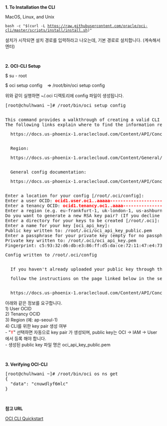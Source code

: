 <p></p>
<p><strong>1. To Installation the CLI</strong></p>
<p>MacOS, Linux, and Unix</p>
<div class="language-plaintext highlighter-rouge">
<div class="highlight">
<pre class="highlight"><code>bash -c "$(curl -L <a class="vglnk" href="https://raw.githubusercontent.com/oracle/oci-cli/master/scripts/install/install.sh" rel="nofollow">https://raw.githubusercontent.com/oracle/oci-cli/master/scripts/install/install.sh</a>)"
</code></pre>
</div>
</div>
<p>설치가 시작되면 설치 경로를 입력하라고 나오는데, 기본 경로로 설치합니다. (계속해서 엔터)</p>
<p>&nbsp;</p>
<strong>2. OCI-CLI Setup</strong>
<p>$ su - root</p>
<p>$ oci setup config&nbsp; &nbsp; =&gt; /root/bin/oci setup config</p>
<p>위와 같이 실행하면 ~/.oci 디렉토리에 config 파일이 생성됩니다.</p>
<pre class="highlight">[root@chulhwani ~]# /root/bin/oci setup config</p>
This command provides a walkthrough of creating a valid CLI config file.
The following links explain where to find the information required by this User OCID and Tenancy OCID:
<p>&nbsp; https://docs.us-phoenix-1.oraclecloud.com/Content/API/Concepts/apisigningkey.htm#Other</p>
&nbsp; Region:
<p>&nbsp; https://docs.us-phoenix-1.oraclecloud.com/Content/General/Concepts/regions.htm</p>
&nbsp; General config documentation:
<p>&nbsp; https://docs.us-phoenix-1.oraclecloud.com/Content/API/Concepts/sdkconfig.htm</p>
Enter a location for your config [/root/.oci/config]:
Enter a user OCID: <strong><span style="color: #FF0000;">ocid1.user.oc1..aaaaa----------------------k2kdj47itn3ploa</span></strong>
Enter a tenancy OCID: <strong><span style="color: #FF0000;">ocid1.tenancy.oc1..aaaa-----------------------ymvxiq</span></strong>
Enter a region (e.g. eu-frankfurt-1, uk-london-1, us-ashburn-1): <strong><span style="color: #FF0000;">ap-seoul-1</span></strong>
Do you want to generate a new RSA key pair? (If you decline you will be asked to supply the path to an existing key.) [Y/n]: <strong><span style="color: #FF0000;">Y</span></strong>
Enter a directory for your keys to be created [/root/.oci]:
Enter a name for your key [oci_api_key]:
Public key written to: /root/.oci/oci_api_key_public.pem
Enter a passphrase for your private key (empty for no passphrase):
Private key written to: /root/.oci/oci_api_key.pem
Fingerprint: c5:93:32:d6:db:e3:86:ff:d5:da:ce:72:11:47:e4:73
<p>Config written to /root/.oci/config</p>
&nbsp; If you haven't already uploaded your public key through the console,
<p>&nbsp; follow the instructions on the page linked below in the section 'How to upload the public key':</p>
&nbsp; https://docs.us-phoenix-1.oraclecloud.com/Content/API/Concepts/apisigningkey.htm#How2
</pre>
<p>아래와 같은 정보를 요구합니다.<br />1) User OCID<br />2) Tenancy OCID<br />3) Region (예: ap-seoul-1)<br />4) CLI를 위한 key pair 생성 여부<br />- "<span style="color: #fe0000;">Y</span>" 선택하면 자동으로 key pair 가 생성되며, public key는 OCI -&gt; IAM -&gt; User 에서 등록 해야 합니다.<br />- 생성된 public key 파일 명은 oci_api_key_public.pem</p>
<p>&nbsp;</p>
<p><strong>3. Verifying OCI-CLI</strong></p>
<pre class="highlight">[root@chulhwani ~]# /root/bin/oci os ns get
{<br />&nbsp; "data": "cnuwdlyf6mlc"<br />}
</pre>
<p>&nbsp;</p>
<p><strong>참고 URL</strong></p>
<a href="https://docs.oracle.com/en-us/iaas/Content/API/SDKDocs/cliinstall.htm" target="_blank">OCI CLI Quickstart
